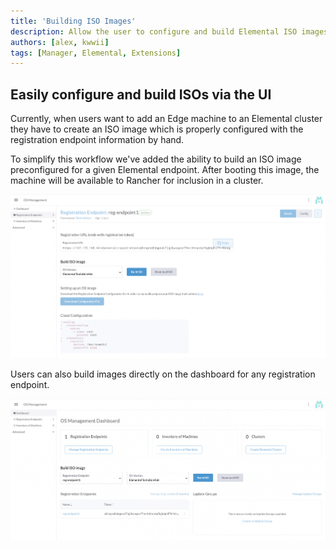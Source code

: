 ```yaml
---
title: 'Building ISO Images'
description: Allow the user to configure and build Elemental ISO images
authors: [alex, kwwii]
tags: [Manager, Elemental, Extensions]
---
```

## Easily configure and build ISOs via the UI

Currently, when users want to add an Edge machine to an Elemental cluster they have to create an ISO image which is properly configured with the registration endpoint information by hand. 

To simplify this workflow we've added the ability to build an ISO image preconfigured for a given Elemental endpoint. After booting this image, the machine will be available to Rancher for inclusion in a cluster.

![ISO Build](./image1.png)

Users can also build images directly on the dashboard for any registration endpoint.

![Dasahboard ISO Build](./image2.png)
